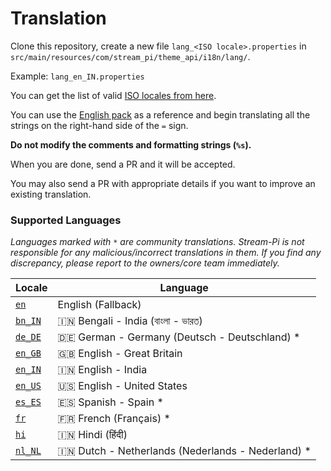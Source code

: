 # Translation

Clone this repository, create a new file `lang_<ISO locale>.properties` in `src/main/resources/com/stream_pi/theme_api/i18n/lang/`.  

Example: `lang_en_IN.properties`

You can get the list of valid [ISO locales from here](https://docs.oracle.com/cd/E13214_01/wli/docs92/xref/xqisocodes.html).

You can use the [English pack][fallback-locale] as a reference and begin translating all the strings on the right-hand side of the `=` sign.

**Do not modify the comments and formatting strings (`%s`).**

When you are done, send a PR and it will be accepted. 

You may also send a PR with appropriate details if you want to improve an existing translation.


### Supported Languages

*Languages marked with `*` are community translations. Stream-Pi is not responsible for any malicious/incorrect translations in them. If you find any discrepancy, please report to the owners/core team immediately.*

| Locale                | Language |
| ------------------------- | ----------- |
| [`en`][fallback-locale]   | English (Fallback)           |
| [`bn_IN`][bn_IN]          | 🇮🇳 Bengali - India (বাংলা - ভারত)           |
| [`de_DE`][de_DE]          | 🇩🇪 German - Germany (Deutsch - Deutschland)  *          |
| [`en_GB`][en_GB]          | 🇬🇧 English - Great Britain  |
| [`en_IN`][en_IN]          | 🇮🇳 English - India         |
| [`en_US`][en_US]          | 🇺🇸 English - United States         |
| [`es_ES`][es_ES]          | 🇪🇸 Spanish - Spain  *      |
| [`fr`][fr]                | 🇫🇷 French (Français)  *      |
| [`hi`][hi]                | 🇮🇳 Hindi (हिंदी)            |
| [`nl_NL`][nl_NL]          | 🇮🇳 Dutch - Netherlands (Nederlands - Nederland) *          |



[fallback-locale]: https://github.com/stream-pi/theme-api/blob/master/src/main/resources/com/stream_pi/theme_api/i18n/lang_en.properties
[bn_IN]: https://github.com/stream-pi/theme-api/blob/master/src/main/resources/com/stream_pi/theme_api/i18n/lang_bn_IN.properties
[de_DE]: https://github.com/stream-pi/theme-api/blob/master/src/main/resources/com/stream_pi/theme_api/i18n/lang_de_DE.properties
[en_GB]: https://github.com/stream-pi/theme-api/blob/master/src/main/resources/com/stream_pi/theme_api/i18n/lang_en_GB.properties
[en_IN]: https://github.com/stream-pi/theme-api/blob/master/src/main/resources/com/stream_pi/theme_api/i18n/lang_en_IN.properties
[en_US]: https://github.com/stream-pi/theme-api/blob/master/src/main/resources/com/stream_pi/theme_api/i18n/lang_en_US.properties
[es_ES]: https://github.com/stream-pi/theme-api/blob/master/src/main/resources/com/stream_pi/theme_api/i18n/lang_es_ES.properties
[fr]: https://github.com/stream-pi/theme-api/blob/master/src/main/resources/com/stream_pi/theme_api/i18n/lang_fr.properties
[hi]: https://github.com/stream-pi/theme-api/blob/master/src/main/resources/com/stream_pi/theme_api/i18n/lang_hi.properties
[nl_NL]: https://github.com/stream-pi/client/blob/master/src/main/resources/com/stream_pi/client/i18n/lang_nl_NL.properties
